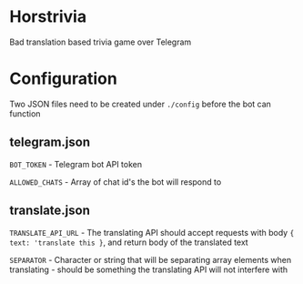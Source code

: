 # Horstrivia

Bad translation based trivia game over Telegram

# Configuration

Two JSON files need to be created under `./config` before the bot can function

## telegram.json

`BOT_TOKEN` - Telegram bot API token

`ALLOWED_CHATS` - Array of chat id's the bot will respond to

## translate.json

`TRANSLATE_API_URL` - The translating API should accept requests with body `{ text: 'translate this }`, and return body of the translated text

`SEPARATOR` - Character or string that will be separating array elements when translating - should be something the translating API will not interfere with

